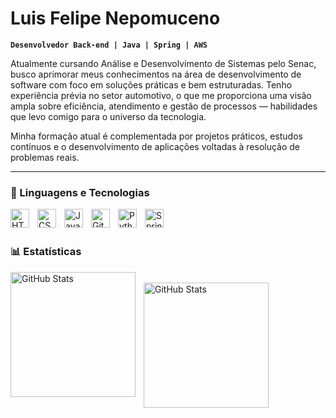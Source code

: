 #  Luis Felipe Nepomuceno

**`Desenvolvedor Back-end | Java | Spring | AWS`**

Atualmente cursando Análise e Desenvolvimento de Sistemas pelo Senac, busco aprimorar meus conhecimentos na área de desenvolvimento de software com foco em soluções práticas e bem estruturadas. Tenho experiência prévia no setor automotivo, o que me proporciona uma visão ampla sobre eficiência, atendimento e gestão de processos — habilidades que levo comigo para o universo da tecnologia.

Minha formação atual é complementada por projetos práticos, estudos contínuos e o desenvolvimento de aplicações voltadas à resolução de problemas reais.
   
</p>

---

### 🤖 Linguagens e Tecnologias

<img 
    align="left" 
    alt="HTML"
    title="HTML" 
    width="30px" 
    style="padding-right: 10px;" 
    src="https://cdn.jsdelivr.net/gh/devicons/devicon@latest/icons/html5/html5-original.svg" 
/>
<img 
    align="left" 
    alt="CSS" 
    title="CSS"
    width="30px" 
    style="padding-right: 10px;" 
    src="https://cdn.jsdelivr.net/gh/devicons/devicon@latest/icons/css3/css3-original.svg" 
/>
<img 
    align="left" 
    alt="Java" 
    title="Java"
    width="30px" 
    style="padding-right: 10px;" 
    src="https://cdn.jsdelivr.net/gh/devicons/devicon@latest/icons/java/java-original.svg" 
/>

<img 
    align="left" 
    alt="Git" 
    title="Git"
    width="30px" 
    style="padding-right: 10px;" 
    src="https://cdn.jsdelivr.net/gh/devicons/devicon@latest/icons/git/git-original.svg" 
/>
<img 
    align="left" 
    alt="Python" 
    title="Python"
    width="30px" 
    style="padding-right: 10px;" 
    src="https://cdn.jsdelivr.net/gh/devicons/devicon@latest/icons/python/python-original.svg" 
/>

<img 
    align="left" 
    alt="Spring-boot" 
    title="Spring boot"
    width="30px" 
    style="padding-right: 10px;" 
    src="https://img.icons8.com/color/600/spring-logo.png" 
/>
<br/>
<br/>

### 📊 Estatísticas

<p>
  <img 
    align="left" 
    alt="GitHub Stats" 
    height="200" 
    style="padding-right: 10px;" 
    src="https://github-readme-stats.vercel.app/api?username=luisfelipets17&show_icons=true&theme=tokyonight&include_all_commits=true&locale=pt-br" 
  />
<br/>
<img 
      align="left" 
      alt="GitHub Stats" 
      height="200" 
      src="https://github-readme-stats.vercel.app/api/top-langs/?username=luisfelipets17&theme=tokyonight&layout=compact&custom_title=Tecnologias&langs_count=9" 
  />
<p>



